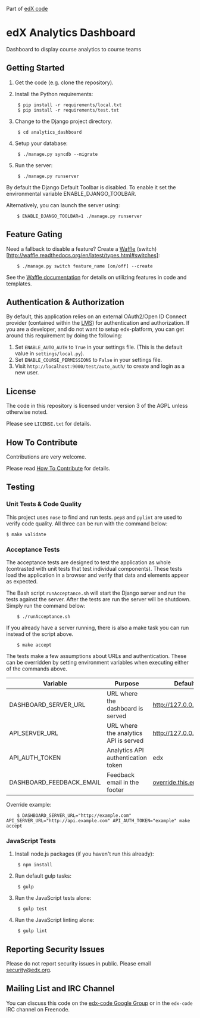Part of [edX code](http://code.edx.org/)

edX Analytics Dashboard
=======================
Dashboard to display course analytics to course teams

Getting Started
---------------
1. Get the code (e.g. clone the repository).
2. Install the Python requirements:

        $ pip install -r requirements/local.txt
        $ pip install -r requirements/test.txt

3. Change to the Django project directory.

        $ cd analytics_dashboard

4. Setup your database:

        $ ./manage.py syncdb --migrate

5. Run the server:

        $ ./manage.py runserver

By default the Django Default Toolbar is disabled. To enable it set the environmental variable ENABLE_DJANGO_TOOLBAR.

Alternatively, you can launch the server using:

        $ ENABLE_DJANGO_TOOLBAR=1 ./manage.py runserver


Feature Gating
--------------
Need a fallback to disable a feature? Create a [Waffle](http://waffle.readthedocs.org/en/latest/)
(switch)[http://waffle.readthedocs.org/en/latest/types.html#switches]:

        $ ./manage.py switch feature_name [on/off] --create
        
See the [Waffle documentation](http://waffle.readthedocs.org/en/latest/) for details on utilizing features in code and templates.


Authentication & Authorization
------------------------------
By default, this application relies on an external OAuth2/Open ID Connect provider 
(contained within the [LMS](https://github.com/edx/edx-platform)) for authentication and authorization. If you are a 
developer, and do not want to setup edx-platform, you can get around this requirement by doing the following:

1. Set `ENABLE_AUTO_AUTH` to `True` in your settings file. (This is the default value in `settings/local.py`).
2. Set `ENABLE_COURSE_PERMISSIONS` to `False` in your settings file.
3. Visit `http://localhost:9000/test/auto_auth/` to create and login as a new user. 

License
-------
The code in this repository is licensed under version 3 of the AGPL unless otherwise noted.

Please see `LICENSE.txt` for details.

How To Contribute
-----------------
Contributions are very welcome.

Please read [How To Contribute](https://github.com/edx/edx-platform/blob/master/CONTRIBUTING.rst) for details.

Testing
-------

### Unit Tests & Code Quality
This project uses `nose` to find and run tests. `pep8` and `pylint` are used to verify code quality. All three can be
run with the command below:

    $ make validate

### Acceptance Tests
The acceptance tests are designed to test the application as whole (contrasted with unit tests that test individual
components). These tests load the application in a browser and verify that data and elements appear as expected.

The Bash script `runAcceptance.sh` will start the Django server and run the tests against the server. After the tests 
are run the server will be shutdown. Simply run the command below:

        $ ./runAcceptance.sh

If you already have a server running, there is also a make task you can run instead of the script above.
 
        $ make accept

The tests make a few assumptions about URLs and authentication. These can be overridden by setting environment variables
when executing either of the commands above.

| Variable                 | Purpose                               | Default Value                |
|--------------------------|---------------------------------------|------------------------------|
| DASHBOARD_SERVER_URL     | URL where the dashboard is served     | http://127.0.0.1:9000        |
| API_SERVER_URL           | URL where the analytics API is served | http://127.0.0.1:9001/api/v0 |
| API_AUTH_TOKEN           | Analytics API authentication token    | edx                          |
| DASHBOARD_FEEDBACK_EMAIL | Feedback email in the footer          | override.this.email@edx.org  |


Override example:

        $ DASHBOARD_SERVER_URL="http://example.com" API_SERVER_URL="http://api.example.com" API_AUTH_TOKEN="example" make accept

### JavaScript Tests

1. Install node.js packages (if you haven't run this already):

        $ npm install

2. Run default gulp tasks:

        $ gulp

3. Run the JavaScript tests alone:

        $ gulp test

4. Run the JavaScript linting alone:

        $ gulp lint


Reporting Security Issues
-------------------------
Please do not report security issues in public. Please email security@edx.org.


Mailing List and IRC Channel
----------------------------
You can discuss this code on the [edx-code Google Group](https://groups.google.com/forum/#!forum/edx-code) or in the `edx-code` IRC channel on Freenode.
